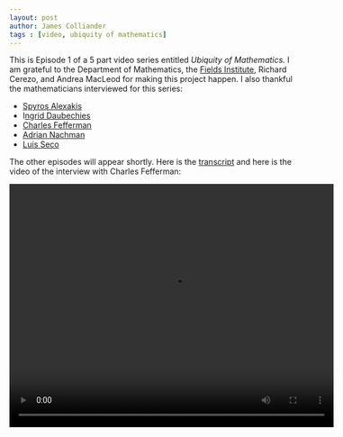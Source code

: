 ```yaml
---
layout: post
author: James Colliander
tags : [video, ubiquity of mathematics]
---
```


This is Episode 1 of a 5 part video series entitled <em>Ubiquity of Mathematics.</em> I am grateful to the Department of Mathematics, the <a href="http://www.fields.utoronto.ca/">Fields Institute</a>, Richard Cerezo, and Andrea MacLeod for making this project happen. I also thankful the mathematicians interviewed for this series:
<ul>
	<li><a href="http://www.math.toronto.edu/cms/alexakis-spyros/">Spyros Alexakis</a></li>
	<li>I<a href="http://fds.duke.edu/db/aas/math/ingrid">ngrid Daubechies</a></li>
	<li><a href="https://www.math.princeton.edu/directory/charles-fefferman">Charles Fefferman</a></li>
	<li><a href="http://www.math.toronto.edu/cms/nachman-adrian/">Adrian Nachman</a></li>
	<li><a href="http://www.risklab.ca/seco/">Luis Seco</a></li>
</ul>
The other episodes will appear shortly. Here is the <a href="http://blog.math.toronto.edu/colliand/files/2013/05/Charles-Fefferman-Interview-Transcript.pdf">transcript</a> and here is the video of the interview with Charles Fefferman:


<p>
<video controls height="432" width="576">
<source src="http://share.math.toronto.edu/users/rcerezo/cb572ea82fa9d460f0ca69e329fb019e.mp4"
type='video/mp4; codecs="avc1.42E01E,mp4a.40.2"'>
<source src="http://share.math.toronto.edu/users/rcerezo/03eb5d317dcbad672219d22671c3ecde.ogg"
type='video/ogg; codecs="theora,vorbis"'>
<source src="http://share.math.toronto.edu/users/rcerezo/c5db032800cce91b307ac40cd293e560.webm"
type='video/webm; codecs="vp8,vorbis"'>
Your browser does not support the &lt;video&gt; tag.
</video>
</p>
